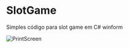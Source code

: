 # SlotGame
Simples código para slot game em C# winform

![PrintScreen](https://i.bonus630.com.br/upload/slotgame.jpg)
